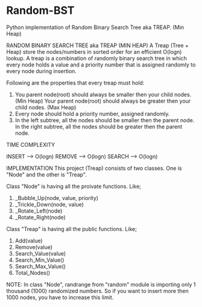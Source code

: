 # Random-BST
Python implementation of Random Binary Search Tree aka TREAP. (Min Heap)

RANDOM BINARY SEARCH TREE aka TREAP (MIN HEAP)
A Treap (Tree + Heap) store the nodes/numbers in sorted order for an efficient O(logn) lookup. A treap is a combination of randomly binary search tree in which every node holds a value and a priority number that is assigned randomly to every node during insertion.

Following are the properties that every treap must hold:

1.	You parent node(root) should always be smaller then your child nodes. (Min Heap) Your parent node(root) should always be greater then your child nodes. (Max Heap)
2.	Every node should hold a priority number, assigned randomly.
3.	In the left subtree, all the nodes should be smaller then the parent node. In the right subtree, all the nodes should be greater then the parent node.


TIME COMPLEXITY 

INSERT --> O(logn) 
REMOVE --> O(logn) 
SEARCH --> O(logn)

IMPLEMENTATION
This project (Treap) consists of two classes. One is "Node" and the other is "Treap". 

Class "Node" is having all the proivate functions. Like;
1.	_Bubble_Up(node, value, priority)
2.	_Trickle_Down(node, value)
3.	_Rotate_Left(node)
4.	_Rotate_Right(node)

Class "Treap" is having all the public functions. Like;
1.	Add(value)
2.	Remove(value)
3.	Search_Value(value)
4.	Search_Min_Value()
5.	Search_Max_Value()
6.	Total_Nodes()

NOTE: In class "Node", randrange from "random" module is importing only 1 thousand (1000) randomized numbers. So if you want to insert more then 1000 nodes, you have to increase this limit.

